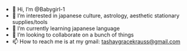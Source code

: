 - 👋 Hi, I’m @Babygirl-1
- 👀 I’m interested in japanese culture, astrology, aesthetic stationary supplies/tools
- 🌱 I’m currently learning japanese language 
- 💞️ I’m looking to collaborate on a bunch of things
- 📫 How to reach me is at my gmail: tashaygracekrauss@gmail.com

<!---
Babygirl-1/Babygirl-1 is a ✨ special ✨ repository because its `README.md` (this file) appears on your GitHub profile.
You can click the Preview link to take a look at your changes.
--->
